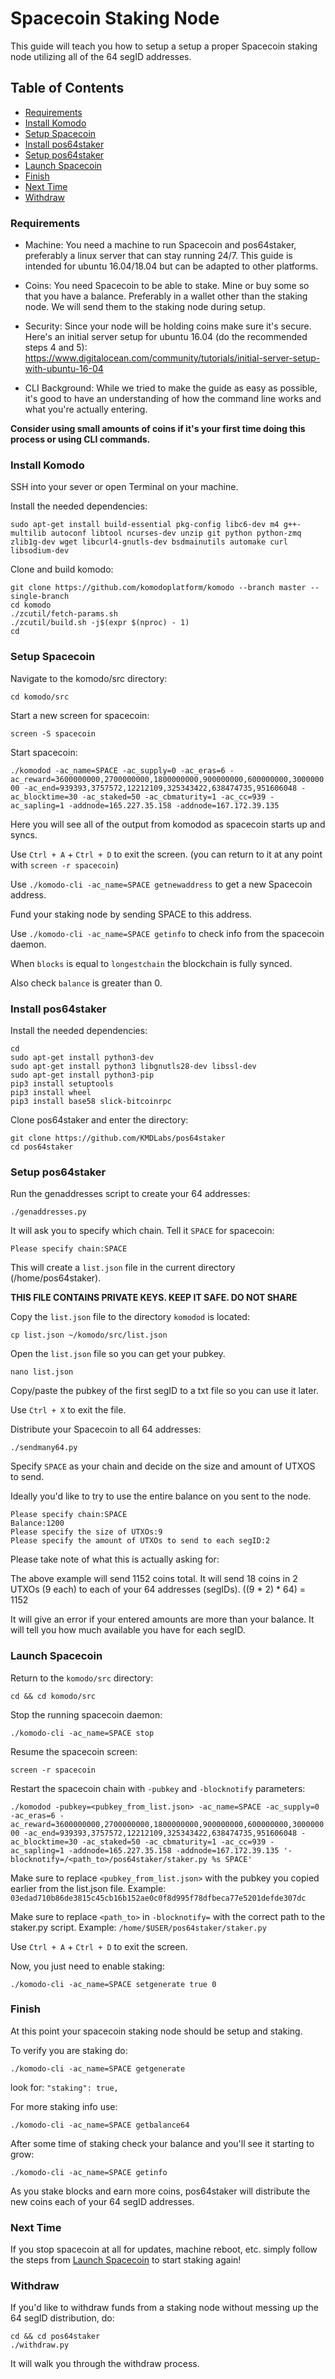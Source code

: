 # Spacecoin Staking Node

This guide will teach you how to setup a setup a proper Spacecoin staking node utilizing all of the 64 segID addresses.

## Table of Contents

- [Requirements](#Requirements)
- [Install Komodo](#Install-Komodo)
- [Setup Spacecoin](#Setup-Spacecoin)
- [Install pos64staker](#Install-pos64staker)
- [Setup pos64staker](#Setup-pos64staker)
- [Launch Spacecoin](#Launch-Spacecoin)
- [Finish](#Finish)
- [Next Time](#Next-Time)
- [Withdraw](#Withdraw)

### Requirements

- Machine: You need a machine to run Spacecoin and pos64staker, preferably a linux server that can stay running 24/7. This guide is intended for ubuntu 16.04/18.04 but can be adapted to other platforms.

- Coins: You need Spacecoin to be able to stake. Mine or buy some so that you have a balance. Preferably in a wallet other than the staking node. We will send them to the staking node during setup.

- Security: Since your node will be holding coins make sure it's secure. Here's an initial server setup for ubuntu 16.04 (do the recommended steps 4 and 5): https://www.digitalocean.com/community/tutorials/initial-server-setup-with-ubuntu-16-04

- CLI Background: While we tried to make the guide as easy as possible, it's good to have an understanding of how the command line works and what you're actually entering.

**Consider using small amounts of coins if it's your first time doing this process or using CLI commands.**


### Install Komodo

SSH into your sever or open Terminal on your machine.

Install the needed dependencies:

`sudo apt-get install build-essential pkg-config libc6-dev m4 g++-multilib autoconf libtool ncurses-dev unzip git python python-zmq zlib1g-dev wget libcurl4-gnutls-dev bsdmainutils automake curl libsodium-dev`

Clone and build komodo:

```shell
git clone https://github.com/komodoplatform/komodo --branch master --single-branch
cd komodo
./zcutil/fetch-params.sh
./zcutil/build.sh -j$(expr $(nproc) - 1)
cd
```

### Setup Spacecoin

Navigate to the komodo/src directory:

`cd komodo/src`

Start a new screen for spacecoin:

`screen -S spacecoin`

Start spacecoin:

`./komodod -ac_name=SPACE -ac_supply=0 -ac_eras=6 -ac_reward=3600000000,2700000000,1800000000,900000000,600000000,300000000 -ac_end=939393,3757572,12212109,325343422,638474735,951606048 -ac_blocktime=30 -ac_staked=50 -ac_cbmaturity=1 -ac_cc=939 -ac_sapling=1 -addnode=165.227.35.158 -addnode=167.172.39.135`

Here you will see all of the output from komodod as spacecoin starts up and syncs.

Use `Ctrl + A` + `Ctrl + D` to exit the screen. (you can return to it at any point with `screen -r spacecoin`)

Use `./komodo-cli -ac_name=SPACE getnewaddress` to get a new Spacecoin address.

Fund your staking node by sending SPACE to this address.

Use `./komodo-cli -ac_name=SPACE getinfo` to check info from the spacecoin daemon.

When `blocks` is equal to `longestchain` the blockchain is fully synced.

Also check `balance` is greater than 0.


### Install pos64staker

Install the needed dependencies:

```shell
cd
sudo apt-get install python3-dev
sudo apt-get install python3 libgnutls28-dev libssl-dev
sudo apt-get install python3-pip
pip3 install setuptools
pip3 install wheel
pip3 install base58 slick-bitcoinrpc
```

Clone pos64staker and enter the directory:

```shell
git clone https://github.com/KMDLabs/pos64staker
cd pos64staker
```

### Setup pos64staker

Run the genaddresses script to create your 64 addresses:

`./genaddresses.py`

It will ask you to specify which chain. Tell it `SPACE` for spacecoin:

`Please specify chain:SPACE`

This will create a `list.json` file in the current directory (/home/pos64staker).

**THIS FILE CONTAINS PRIVATE KEYS. KEEP IT SAFE. DO NOT SHARE**

Copy the `list.json` file to the directory `komodod` is located:

`cp list.json ~/komodo/src/list.json`

Open the `list.json` file so you can get your pubkey.

`nano list.json`

Copy/paste the pubkey of the first segID to a txt file so you can use it later.

Use `Ctrl + X` to exit the file.

Distribute your Spacecoin to all 64 addresses:

`./sendmany64.py`

Specify `SPACE` as your chain and decide on the size and amount of UTXOS to send.

Ideally you'd like to try to use the entire balance on you sent to the node.

```shell
Please specify chain:SPACE
Balance:1200
Please specify the size of UTXOs:9
Please specify the amount of UTXOs to send to each segID:2
```
Please take note of what this is actually asking for:

The above example will send 1152 coins total. It will send 18 coins in 2 UTXOs (9 each) to each of your 64 addresses (segIDs).      ((9 * 2) * 64) = 1152

It will give an error if your entered amounts are more than your balance. It will tell you how much available you have for each segID.


### Launch Spacecoin

Return to the `komodo/src` directory:

`cd && cd komodo/src`

Stop the running spacecoin daemon:

`./komodo-cli -ac_name=SPACE stop`

Resume the spacecoin screen:

`screen -r spacecoin`

Restart the spacecoin chain with `-pubkey` and `-blocknotify` parameters:

`./komodod -pubkey=<pubkey_from_list.json> -ac_name=SPACE -ac_supply=0 -ac_eras=6 -ac_reward=3600000000,2700000000,1800000000,900000000,600000000,300000000 -ac_end=939393,3757572,12212109,325343422,638474735,951606048 -ac_blocktime=30 -ac_staked=50 -ac_cbmaturity=1 -ac_cc=939 -ac_sapling=1 -addnode=165.227.35.158 -addnode=167.172.39.135 '-blocknotify=/<path_to>/pos64staker/staker.py %s SPACE'`

Make sure to replace `<pubkey_from_list.json>` with the pubkey you copied earlier from the list.json file.
Example: `03edad710b86de3815c45cb16b152ae0c0f8d995f78dfbeca77e5201defde307dc`

Make sure to replace `<path_to>` in `-blocknotify=` with the correct path to the staker.py script.
Example: `/home/$USER/pos64staker/staker.py`

Use `Ctrl + A` + `Ctrl + D` to exit the screen.

Now, you just need to enable staking:

`./komodo-cli -ac_name=SPACE setgenerate true 0`


### Finish

At this point your spacecoin staking node should be setup and staking.

To verify you are staking do:

`./komodo-cli -ac_name=SPACE getgenerate`

look for: `"staking": true,`

For more staking info use:

`./komodo-cli -ac_name=SPACE getbalance64`

After some time of staking check your balance and you'll see it starting to grow:

`./komodo-cli -ac_name=SPACE getinfo`

As you stake blocks and earn more coins, pos64staker will distribute the new coins each of your 64 segID addresses.


### Next Time

If you stop spacecoin at all for updates, machine reboot, etc. simply follow the steps from [Launch Spacecoin](#Launch-Spacecoin) to start staking again!


### Withdraw

If you'd like to withdraw funds from a staking node without messing up the 64 segID distribution, do:

```shell
cd && cd pos64staker
./withdraw.py
```

It will walk you through the withdraw process.
